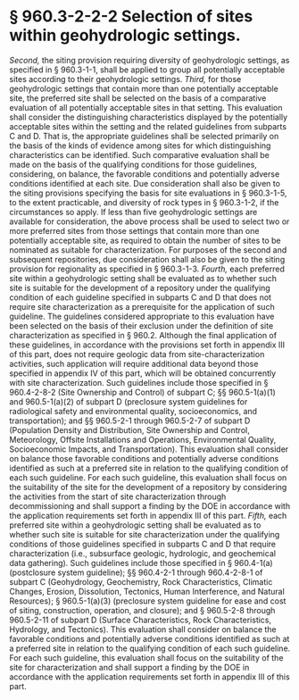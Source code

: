 # § 960.3-2-2-2   Selection of sites within geohydrologic settings.

*Second,* the siting provision requiring diversity of geohydrologic settings, as specified in § 960.3-1-1, shall be applied to group all potentially acceptable sites according to their geohydrologic settings. *Third,* for those geohydrologic settings that contain more than one potentially acceptable site, the preferred site shall be selected on the basis of a comparative evaluation of all potentially acceptable sites in that setting. This evaluation shall consider the distinguishing characteristics displayed by the potentially acceptable sites within the setting and the related guidelines from subparts C and D. That is, the appropriate guidelines shall be selected primarily on the basis of the kinds of evidence among sites for which distinguishing characteristics can be identified. Such comparative evaluation shall be made on the basis of the qualifying conditions for those guidelines, considering, on balance, the favorable conditions and potentially adverse conditions identified at each site. Due consideration shall also be given to the siting provisions specifying the basis for site evaluations in § 960.3-1-5, to the extent practicable, and diversity of rock types in § 960.3-1-2, if the circumstances so apply. If less than five geohydrologic settings are available for consideration, the above process shall be used to select two or more preferred sites from those settings that contain more than one potentially acceptable site, as required to obtain the number of sites to be nominated as suitable for characterization. For purposes of the second and subsequent repositories, due consideration shall also be given to the siting provision for regionality as specified in § 960.3-1-3. *Fourth,* each preferred site within a geohydrologic setting shall be evaluated as to whether such site is suitable for the development of a repository under the qualifying condition of each guideline specified in subparts C and D that does not require site characterization as a prerequisite for the application of such guideline. The guidelines considered appropriate to this evaluation have been selected on the basis of their exclusion under the definition of site characterization as specified in § 960.2. Although the final application of these guidelines, in accordance with the provisions set forth in appendix III of this part, does not require geologic data from site-characterization activities, such application will require additional data beyond those specified in appendix IV of this part, which will be obtained concurrently with site characterization. Such guidelines include those specified in § 960.4-2-8-2 (Site Ownership and Control) of subpart C; §§ 960.5-1(a)(1) and 960.5-1(a)(2) of subpart D (preclosure system guidelines for radiological safety and environmental quality, socioeconomics, and transportation); and §§ 960.5-2-1 through 960.5-2-7 of subpart D (Population Density and Distribution, Site Ownership and Control, Meteorology, Offsite Installations and Operations, Environmental Quality, Socioeconomic Impacts, and Transportation). This evaluation shall consider on balance those favorable conditions and potentially adverse conditions identified as such at a preferred site in relation to the qualifying condition of each such guideline. For each such guideline, this evaluation shall focus on the suitability of the site for the development of a repository by considering the activities from the start of site characterization through decommissioning and shall support a finding by the DOE in accordance with the application requirements set forth in appendix III of this part. *Fifth,* each preferred site within a geohydrologic setting shall be evaluated as to whether such site is suitable for site characterization under the qualifying conditions of those guidelines specified in subparts C and D that require characterization (i.e., subsurface geologic, hydrologic, and geochemical data gathering). Such guidelines include those specified in § 960.4-1(a) (postclosure system guideline); §§ 960.4-2-1 through 960.4-2-8-1 of subpart C (Geohydrology, Geochemistry, Rock Characteristics, Climatic Changes, Erosion, Dissolution, Tectonics, Human Interference, and Natural Resources); § 960.5-1(a)(3) (preclosure system guideline for ease and cost of siting, construction, operation, and closure); and § 960.5-2-8 through 960.5-2-11 of subpart D (Surface Characteristics, Rock Characteristics, Hydrology, and Tectonics). This evaluation shall consider on balance the favorable conditions and potentially adverse conditions identified as such at a preferred site in relation to the qualifying condition of each such guideline. For each such guideline, this evaluation shall focus on the suitability of the site for characterization and shall support a finding by the DOE in accordance with the application requirements set forth in appendix III of this part.




